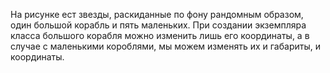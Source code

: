 На рисунке ест звезды, раскиданные по фону рандомным образом, один большой корабль и пять маленьких. При создании экземпляра класса большого корабля можно изменить лишь его координаты, а в случае с маленькими короблями, мы можем изменять их и габариты, и координаты.

